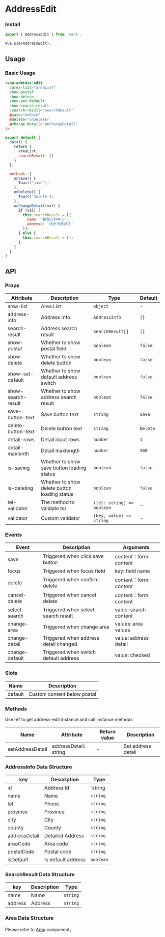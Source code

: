 # AddressEdit

### Install

``` javascript
import { AddressEdit } from 'vant';

Vue.use(AddressEdit);
```

## Usage

### Basic Usage

```html
<van-address-edit
  :area-list="areaList"
  show-postal
  show-delete
  show-set-default
  show-search-result
  :search-result="searchResult"
  @save="onSave"
  @delete="onDelete"
  @change-detail="onChangeDetail"
/>
```

```javascript
export default {
  data() {
    return {
      areaList,
      searchResult: []
    }
  },

  methods: {
    onSave() {
      Toast('save');
    },
    onDelete() {
      Toast('delete');
    },
    onChangeDetail(val) {
      if (val) {
        this.searchResult = [{
          name: '黄龙万科中心',
          address: '杭州市西湖区'
        }];
      } else {
        this.searchResult = [];
      }
    }
  }
}
```

## API

### Props

| Attribute | Description | Type | Default |
|------|------|------|------|
| area-list | Area List | `object` | - |
| address-info | Address Info | `AddressInfo` | `{}` |
| search-result | Address search result | `SearchResult[]` | `[]` |
| show-postal | Whether to show postal field | `boolean` | `false` |
| show-delete | Whether to show delete button | `boolean` | `false` |
| show-set-default | Whether to show default address switch | `boolean` | `false` |
| show-search-result | Whether to show address search result | `boolean` | `false` |
| save-button-text | Save button text | `string` | `Save` |
| delete-button-text | Delete button text | `string` | `Delete` |
| detail-rows | Detail input rows | `number` | `1` |
| detail-maxlenth | Detail maxlength | `number` | `200` |
| is-saving | Whether to show save button loading status | `boolean` | `false` |
| is-deleting | Whether to show delete button loading status | `boolean` | `false` |
| tel-validator | The method to validate tel | `(tel: string) => boolean` | - |
| validator | Custom validator | `(key, value) => string` | - | 1.3.9 |

### Events

| Event | Description | Arguments |
|------|------|------|
| save | Triggered when click save button | content：form content |
| focus | Triggered when focus field | key: field name |
| delete | Triggered when confirm delete | content：form content |
| cancel-delete | Triggered when cancel delete | content：form content |
| select-search | Triggered when select search result | value: search content |
| change-area | Triggered when change area | values: area values |
| change-detail | Triggered when address detail changed | value: address detail |
| change-default | Triggered when switch default address | value: checked |

### Slots

| Name | Description |
|------|------|
| default | Custom content below postal |

### Methods

Use ref to get address-edit instance and call instance methods

| Name | Attribute | Return value | Description |
|------|------|------|------|
| setAddressDetail | addressDetail: string | - | Set address detail |

### AddressInfo Data Structure

| key | Description | Type |
|------|------|------|
| id | Address Id | `string | number` |
| name | Name | `string` |
| tel | Phone | `string` |
| province | Province | `string` |
| city | City | `string` |
| county | County | `string` |
| addressDetail | Detailed Address | `string` |
| areaCode | Area code | `string` |
| postalCode | Postal code | `string` |
| isDefault | Is default address | `boolean` |

### SearchResult Data Structure

| key | Description | Type |
|------|------|------|
| name | Name | `string` |
| address | Address | `string` |

### Area Data Structure

Please refer to [Area](#/en-US/area) component。
